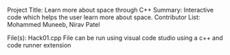 Project Title: Learn more about space through C++
Summary: Interactive code which helps the user learn more about space.
Contributor List: Mohammed Muneeb, Nirav Patel

File(s): Hack01.cpp 
File can be run using visual code studio using a c++ and code runner extension
